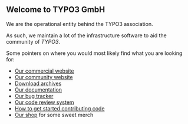 ## Welcome to TYPO3 GmbH

We are the operational entity behind the TYPO3 association.

As such, we maintain a lot of the infrastructure software to aid the community of *TYPO3*.

Some pointers on where you would most likely find what you are looking for:

* [Our commercial website](https://typo3.com)
* [Our community website](https://typo3.org)
* [Download archives](https://get.typo3.org)
* [Our documentation](https://docs.typo3.org)
* [Our bug tracker](https://forge.typo3.org/projects/typo3cms-core/issues)
* [Our code review system](https://review.typo3.org)
* [How to get started contributing code](https://docs.typo3.org/m/typo3/guide-contributionworkflow/master/en-us/Index.html)
* [Our shop](https://shop.typo3.com) for some sweet merch
